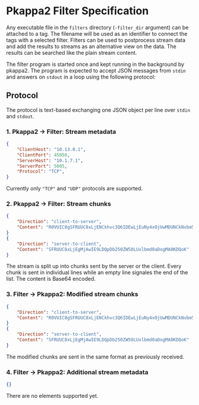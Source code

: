# Pkappa2 Filter Specification

Any executable file in the `filters` directory (`-filter_dir` argument) can be attached to a tag. The filename will be used as an identifier to connect the tags with a selected filter. Filters can be used to postprocess stream data and add the results to streams as an alternative view on the data. The results can be searched like the plain stream content.

The filter program is started once and kept running in the background by pkappa2. The program is expected to accept JSON messages from `stdin` and answers on `stdout` in a loop using the following protocol:

## Protocol
The protocol is text-based exchanging one JSON object per line over `stdin` and `stdout`.
### 1. Pkappa2 -> Filter: Stream metadata
```json
{
    "ClientHost": "10.13.0.1",
    "ClientPort": 45050,
    "ServerHost": "10.1.7.1",
    "ServerPort": 5005,
    "Protocol": "TCP",
} 
```

Currently only `"TCP"` and `"UDP"` protocols are supported.

### 2. Pkappa2 -> Filter: Stream chunks
```json
{
    "Direction": "client-to-server",
    "Content": "R0VUIC8gSFRUUC8xLjENCkhvc3Q6IDEwLjEuNy4xOjUwMDUNCkNvbm5lY3Rpb246IGtlZXAtYWxpdmUNCg0KCg=="
}
{
    "Direction": "server-to-client",
    "Content": "SFRUUC8xLjEgMjAwIE9LDQpDb250ZW50LUxlbmd0aDogMA0KDQoK"
}

```

The stream is split up into chunks sent by the server or the client. Every chunk is sent in individual lines while an empty line signales the end of the list. The content is Base64 encoded.

### 3. Filter -> Pkappa2: Modified stream chunks
```json
{
    "Direction": "client-to-server",
    "Content": "R0VUIC8gSFRUUC8xLjENCkhvc3Q6IDEwLjEuNy4xOjUwMDUNCkNvbm5lY3Rpb246IGtlZXAtYWxpdmUNCg0KCg=="
}
{
    "Direction": "server-to-client",
    "Content": "SFRUUC8xLjEgMjAwIE9LDQpDb250ZW50LUxlbmd0aDogMA0KDQoK"
}

```

The modified chunks are sent in the same format as previously received.

### 4. Filter -> Pkappa2: Additional stream metadata
```json
{}
```

There are no elements supported yet.
